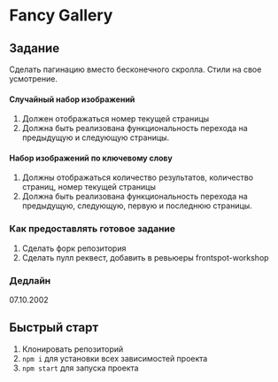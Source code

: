 # Fancy Gallery

## Задание

Сделать пагинацию вместо бесконечного скролла. Стили на свое усмотрение.

#### Случайный набор изображений

1. Должен отображаться номер текущей страницы
2. Должна быть реализована функциональность перехода на предыдущую и следующую страницы.

#### Набор изображений по ключевому слову

1. Должны отображаться количество результатов, количество страниц, номер текущей страницы
2. Должна быть реализована функциональность перехода на предыдущую, следующую, первую и последнюю страницы.

### Как предоставлять готовое задание

1. Сделать форк репозитория
2. Сделать пулл реквест, добавить в ревьюеры frontspot-workshop

### Дедлайн

07.10.2002

## Быстрый старт

1. Клонировать репозиторий
1. `npm i` для установки всех зависимостей проекта
1. `npm start` для запуска проекта
